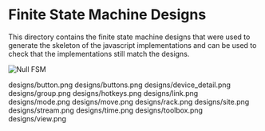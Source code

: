 
Finite State Machine Designs
============================

This directory contains the finite state machine designs that were used to
generate the skeleton of the javascript implementations and can be used to
check that the implementations still match the designs.

![Null FSM](designs/null.png)



designs/button.png
designs/buttons.png
designs/device_detail.png
designs/group.png
designs/hotkeys.png
designs/link.png
designs/mode.png
designs/move.png
designs/rack.png
designs/site.png
designs/stream.png
designs/time.png
designs/toolbox.png
designs/view.png
